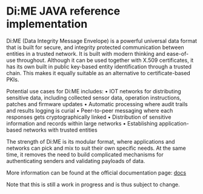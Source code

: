 # Di:ME JAVA reference implementation

Di:ME (Data Integrity Message Envelope) is a powerful universal data format that is built for secure, and integrity protected communication between entities in a trusted network. It is built with modern thinking and ease-of-use throughout. Although it can be used together with X.509 certificates, it has its own built in public key-based entity identification through a trusted chain. This makes it equally suitable as an alternative to certificate-based PKIs.

Potential use cases for Di:ME includes:
•	IOT networks for distributing sensitive data, including collected sensor data, operation instructions, patches and firmware updates
•	Automatic processing where audit trails and results logging is curial
•	Peer-to-peer messaging where each responses gets cryptographically linked
•	Distribution of sensitive information and records within large networks
•	Establishing application-based networks with trusted entities

The strength of Di:ME is its modular format, where applications and networks can pick and mix to suit their own specific needs. At the same time, it removes the need to build complicated mechanisms for authenticating senders and validating payloads of data.

More information can be found at the official documentation page: [docs](docs.dimeformat.io)

Note that this is still a work in progress and is thus subject to change.
